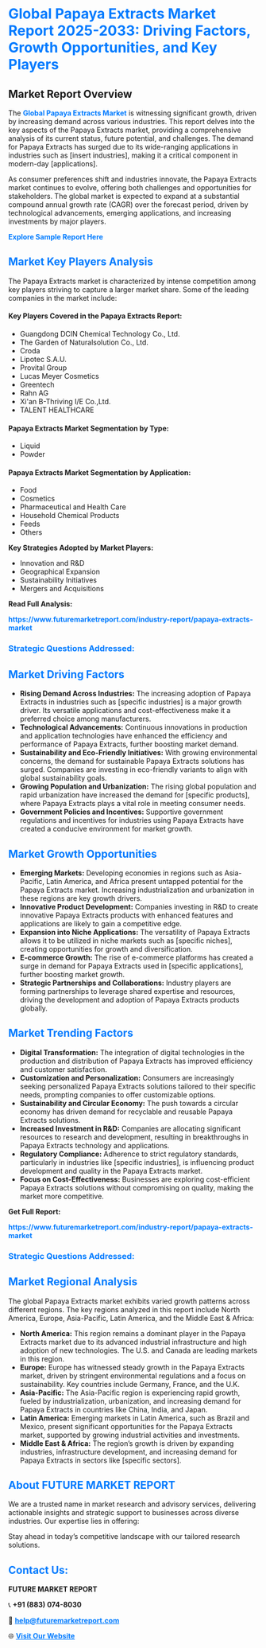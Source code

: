 <h1 style="color: #007BFF;">Global Papaya Extracts Market Report 2025-2033: Driving Factors, Growth Opportunities, and Key Players</h1>

<section id="overview">
<h2>Market Report Overview</h2>
<p>The <a href="https://www.futuremarketreport.com/industry-report/papaya-extracts-market" style="color: #007BFF; text-decoration: none;"><strong>Global Papaya Extracts Market</strong></a> is witnessing significant growth, driven by increasing demand across various industries. This report delves into the key aspects of the Papaya Extracts market, providing a comprehensive analysis of its current status, future potential, and challenges. The demand for Papaya Extracts has surged due to its wide-ranging applications in industries such as [insert industries], making it a critical component in modern-day [applications].</p>
<p>As consumer preferences shift and industries innovate, the Papaya Extracts market continues to evolve, offering both challenges and opportunities for stakeholders. The global market is expected to expand at a substantial compound annual growth rate (CAGR) over the forecast period, driven by technological advancements, emerging applications, and increasing investments by major players.</p>
</section>

<section id="overview">
<p><a href="https://www.futuremarketreport.com/request-sample/reportId=86981" style="color: #007BFF; text-decoration: none;"><strong>Explore Sample Report Here</strong></a></p>
</section>

<section id="key-players">
<h2 style="color: #007BFF;">Market Key Players Analysis</h2>
<p>The Papaya Extracts market is characterized by intense competition among key players striving to capture a larger market share. Some of the leading companies in the market include:</p>
<h4>Key Players Covered in the Papaya Extracts Report:</h4>
<ul><li>Guangdong DCIN Chemical Technology Co., Ltd.</li><li>The Garden of Naturalsolution Co., Ltd.</li><li>Croda</li><li>Lipotec S.A.U.</li><li>Provital Group</li><li>Lucas Meyer Cosmetics</li><li>Greentech</li><li>Rahn AG</li><li>Xi&#039;an B-Thriving I/E Co.,Ltd.</li><li>TALENT HEALTHCARE</li></ul>
<h4>Papaya Extracts Market Segmentation by Type:</h4>
<ul><li>Liquid</li><li>Powder</li></ul>

<h4>Papaya Extracts Market Segmentation by Application:</h4>
<ul><li>Food</li><li>Cosmetics</li><li>Pharmaceutical and Health Care</li><li>Household Chemical Products</li><li>Feeds</li><li>Others</li></ul>
<p><strong>Key Strategies Adopted by Market Players:</strong></p>
<ul>
<li>Innovation and R&D</li>
<li>Geographical Expansion</li>
<li>Sustainability Initiatives</li>
<li>Mergers and Acquisitions</li>
</ul>
</section>

<section>
<p><strong>Read Full Analysis: </strong></p><a href="https://www.futuremarketreport.com/industry-report/papaya-extracts-market" style="color: #007BFF; text-decoration: none;"><strong>https://www.futuremarketreport.com/industry-report/papaya-extracts-market</strong></a>
<h3 style="color: #007BFF;">Strategic Questions Addressed:</h3>
</section>

<section id="driving-factors">
<h2 style="color: #007BFF;">Market Driving Factors</h2>
<ul>
<li><strong>Rising Demand Across Industries:</strong> The increasing adoption of Papaya Extracts in industries such as [specific industries] is a major growth driver. Its versatile applications and cost-effectiveness make it a preferred choice among manufacturers.</li>
<li><strong>Technological Advancements:</strong> Continuous innovations in production and application technologies have enhanced the efficiency and performance of Papaya Extracts, further boosting market demand.</li>
<li><strong>Sustainability and Eco-Friendly Initiatives:</strong> With growing environmental concerns, the demand for sustainable Papaya Extracts solutions has surged. Companies are investing in eco-friendly variants to align with global sustainability goals.</li>
<li><strong>Growing Population and Urbanization:</strong> The rising global population and rapid urbanization have increased the demand for [specific products], where Papaya Extracts plays a vital role in meeting consumer needs.</li>
<li><strong>Government Policies and Incentives:</strong> Supportive government regulations and incentives for industries using Papaya Extracts have created a conducive environment for market growth.</li>
</ul>
</section>

<section id="growth-opportunities">
<h2 style="color: #007BFF;">Market Growth Opportunities</h2>
<ul>
<li><strong>Emerging Markets:</strong> Developing economies in regions such as Asia-Pacific, Latin America, and Africa present untapped potential for the Papaya Extracts market. Increasing industrialization and urbanization in these regions are key growth drivers.</li>
<li><strong>Innovative Product Development:</strong> Companies investing in R&D to create innovative Papaya Extracts products with enhanced features and applications are likely to gain a competitive edge.</li>
<li><strong>Expansion into Niche Applications:</strong> The versatility of Papaya Extracts allows it to be utilized in niche markets such as [specific niches], creating opportunities for growth and diversification.</li>
<li><strong>E-commerce Growth:</strong> The rise of e-commerce platforms has created a surge in demand for Papaya Extracts used in [specific applications], further boosting market growth.</li>
<li><strong>Strategic Partnerships and Collaborations:</strong> Industry players are forming partnerships to leverage shared expertise and resources, driving the development and adoption of Papaya Extracts products globally.</li>
</ul>
</section>

<section id="trending-factors">
<h2 style="color: #007BFF;">Market Trending Factors</h2>
<ul>
<li><strong>Digital Transformation:</strong> The integration of digital technologies in the production and distribution of Papaya Extracts has improved efficiency and customer satisfaction.</li>
<li><strong>Customization and Personalization:</strong> Consumers are increasingly seeking personalized Papaya Extracts solutions tailored to their specific needs, prompting companies to offer customizable options.</li>
<li><strong>Sustainability and Circular Economy:</strong> The push towards a circular economy has driven demand for recyclable and reusable Papaya Extracts solutions.</li>
<li><strong>Increased Investment in R&D:</strong> Companies are allocating significant resources to research and development, resulting in breakthroughs in Papaya Extracts technology and applications.</li>
<li><strong>Regulatory Compliance:</strong> Adherence to strict regulatory standards, particularly in industries like [specific industries], is influencing product development and quality in the Papaya Extracts market.</li>
<li><strong>Focus on Cost-Effectiveness:</strong> Businesses are exploring cost-efficient Papaya Extracts solutions without compromising on quality, making the market more competitive.</li>
</ul>
</section>

<section>
<p><strong>Get Full Report: </strong></p><a href="https://www.futuremarketreport.com/industry-report/papaya-extracts-market" style="color: #007BFF; text-decoration: none;"><strong>https://www.futuremarketreport.com/industry-report/papaya-extracts-market</strong></a>
<h3 style="color: #007BFF;">Strategic Questions Addressed:</h3>
</section>


<section id="regional-analysis">
<h2 style="color: #007BFF;">Market Regional Analysis</h2>
<p>The global Papaya Extracts market exhibits varied growth patterns across different regions. The key regions analyzed in this report include North America, Europe, Asia-Pacific, Latin America, and the Middle East & Africa:</p>
<ul>
<li><strong>North America:</strong> This region remains a dominant player in the Papaya Extracts market due to its advanced industrial infrastructure and high adoption of new technologies. The U.S. and Canada are leading markets in this region.</li>
<li><strong>Europe:</strong> Europe has witnessed steady growth in the Papaya Extracts market, driven by stringent environmental regulations and a focus on sustainability. Key countries include Germany, France, and the U.K.</li>
<li><strong>Asia-Pacific:</strong> The Asia-Pacific region is experiencing rapid growth, fueled by industrialization, urbanization, and increasing demand for Papaya Extracts in countries like China, India, and Japan.</li>
<li><strong>Latin America:</strong> Emerging markets in Latin America, such as Brazil and Mexico, present significant opportunities for the Papaya Extracts market, supported by growing industrial activities and investments.</li>
<li><strong>Middle East & Africa:</strong> The region’s growth is driven by expanding industries, infrastructure development, and increasing demand for Papaya Extracts in sectors like [specific sectors].</li>
</ul>
</section>

<footer>
<h2 style="color: #007BFF;">About FUTURE MARKET REPORT</h2>
<p>We are a trusted name in market research and advisory services, delivering actionable insights and strategic support to businesses across diverse industries. Our expertise lies in offering:</p>

<p>Stay ahead in today’s competitive landscape with our tailored research solutions.</p>

<h2 style="color: #007BFF;">Contact Us:</h2>
<p><strong>FUTURE MARKET REPORT</strong></p>
<p>📞 <strong>+91 (883) 074-8030</strong></p>
<p>📧 <strong><a href="mailto:help@futuremarketreport.com" style="color: #007BFF;">help@futuremarketreport.com</a></strong></p>
<p>🌐 <strong><a href="https://www.futuremarketreport.com/" style="color: #007BFF;">Visit Our Website</a></strong></p>
</footer>